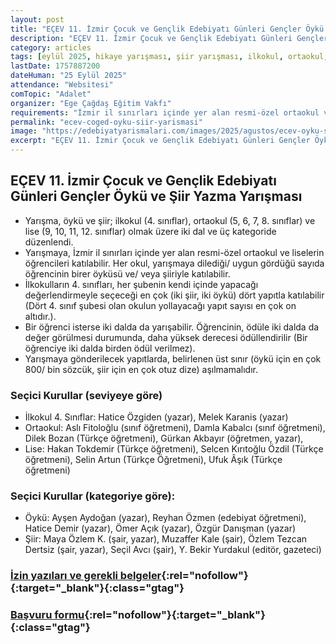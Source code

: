 ```yaml
---
layout: post
title: "EÇEV 11. İzmir Çocuk ve Gençlik Edebiyatı Günleri Gençler Öykü ve Şiir Yazma Yarışması"
description: "EÇEV 11. İzmir Çocuk ve Gençlik Edebiyatı Günleri Gençler Öykü ve Şiir Yazma Yarışması başvuruları açıldı"
category: articles
tags: [eylül 2025, hikaye yarışması, şiir yarışması, ilkokul, ortaokul, lise, izmir]
lastDate: 1757887200
dateHuman: "25 Eylül 2025"
attendance: "Websitesi"
comTopic: "Adalet"
organizer: "Ege Çağdaş Eğitim Vakfı"
requirements: "İzmir il sınırları içinde yer alan resmi-özel ortaokul ve liselerin öğrencileri katılabilir."
permalink: "ecev-coged-oyku-siir-yarismasi"
image: "https://edebiyatyarismalari.com/images/2025/agustos/ecev-oyku-siir-yarismasi.png"
excerpt: "EÇEV 11. İzmir Çocuk ve Gençlik Edebiyatı Günleri Gençler Öykü ve Şiir Yazma Yarışması başvuruları açıldı"
---
```


## EÇEV 11. İzmir Çocuk ve Gençlik Edebiyatı Günleri Gençler Öykü ve Şiir Yazma Yarışması

- Yarışma, öykü ve şiir; ilkokul (4. sınıflar), ortaokul (5, 6, 7, 8. sınıflar) ve lise (9, 10, 11, 12. sınıflar) olmak üzere iki dal ve üç kategoride düzenlendi.
- Yarışmaya, İzmir il sınırları içinde yer alan resmi-özel ortaokul ve liselerin öğrencileri katılabilir. Her okul, yarışmaya dilediği/ uygun gördüğü sayıda öğrencinin birer öyküsü ve/ veya şiiriyle katılabilir.
- İlkokulların 4. sınıfları, her şubenin kendi içinde yapacağı değerlendirmeyle seçeceği en çok (iki şiir, iki öykü) dört yapıtla katılabilir (Dört 4. sınıf şubesi olan okulun yollayacağı yapıt sayısı en çok on altıdır.).
- Bir öğrenci isterse iki dalda da yarışabilir. Öğrencinin, ödüle iki dalda da değer görülmesi durumunda, daha yüksek derecesi ödüllendirilir (Bir öğrenciye iki dalda birden ödül verilmez).
- Yarışmaya gönderilecek yapıtlarda, belirlenen üst sınır (öykü için en çok 800/ bin sözcük, şiir için en çok otuz dize) aşılmamalıdır.

### Seçici Kurullar (seviyeye göre)

- İlkokul 4. Sınıflar: Hatice Özgiden (yazar), Melek Karanis (yazar)
- Ortaokul: Aslı Fitoloğlu (sınıf öğretmeni), Damla Kabalcı (sınıf öğretmeni), Dilek Bozan (Türkçe öğretmeni), Gürkan Akbayır (öğretmen, yazar),
- Lise: Hakan Tokdemir (Türkçe öğretmeni), Selcen Kırıtoğlu Özdil (Türkçe öğretmeni), Selin Artun (Türkçe Öğretmeni), Ufuk Âşık (Türkçe öğretmeni)

### Seçici Kurullar (kategoriye göre):

- Öykü: Ayşen Aydoğan (yazar), Reyhan Özmen (edebiyat öğretmeni), Hatice Demir (yazar), Ömer Açık (yazar), Özgür Danışman (yazar)
- Şiir: Maya Özlem K. (şair, yazar), Muzaffer Kale (şair), Özlem Tezcan Dertsiz (şair, yazar), Seçil Avcı (şair), Y. Bekir Yurdakul (editör, gazeteci)

### [İzin yazıları ve gerekli belgeler](https://ecevcocukvegenclikedebiyati.org/yarisma-sartnamesi/?ref=edebiyatyarismalari.com){:rel="nofollow"}{:target="_blank"}{:class="gtag"}
### [Başvuru formu](https://docs.google.com/forms/d/e/1FAIpQLSdnJ3ONvbdYpBtuB4bYf78-3cKfHTISAItNfYZI2Vwey3T1CQ/viewform?ref=edebiyatyarismalari.com){:rel="nofollow"}{:target="_blank"}{:class="gtag"}


